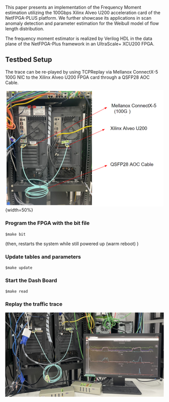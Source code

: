 This paper presents an implementation of the Frequency Moment estimation utilizing the 100Gbps Xilinx Alveo U200 acceleration card of the NetFPGA-PLUS platform. We further showcase its applications in scan anomaly detection and parameter estimation for the Weibull model of flow length distribution.

The frequency moment estimator is realized by Verilog HDL in the data plane of the NetFPGA-Plus framework in an UltraScale+ XCU200 FPGA.

## Testbed Setup

The trace can be re-played by using TCPReplay via Mellanox ConnectX-5 100G NIC to the Xilinx Alveo U200 FPGA card through a QSFP28 AOC Cable.

![Alt text](test_bed.png){width=50%}

### Program the FPGA with the bit file

~~~
$make bit
~~~

(then, restarts the system while still powered up (warm reboot) )

### Update tables and parameters

~~~
$make update
~~~

### Start the Dash Board

~~~
$make read
~~~

### Replay the traffic trace

![Alt text](s_136577.png)

